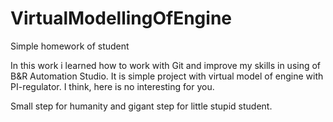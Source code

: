# VirtualModellingOfEngine
Simple homework of student

In this work i learned how to work with Git and improve my skills in using of B&R Automation Studio.
It is simple project with virtual model of engine with PI-regulator.
I think, here is no interesting for you.

Small step for humanity and gigant step for little stupid student.
